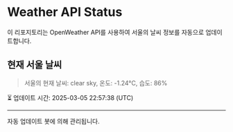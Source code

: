 
# Weather API Status

이 리포지토리는 OpenWeather API를 사용하여 서울의 날씨 정보를 자동으로 업데이트합니다.

## 현재 서울 날씨
> 서울의 현재 날씨: clear sky, 온도: -1.24°C, 습도: 86%

⏳ 업데이트 시간: 2025-03-05 22:57:38 (UTC)

---
자동 업데이트 봇에 의해 관리됩니다.

